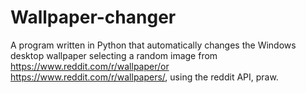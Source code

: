 # Wallpaper-changer
A program written in Python that automatically changes the Windows desktop wallpaper selecting a random image from https://www.reddit.com/r/wallpaper/or  https://www.reddit.com/r/wallpapers/, using the reddit API, praw.
